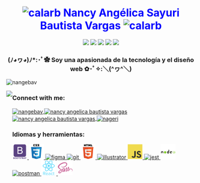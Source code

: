 <h1 align = "center" style = "color:blue" >
  <img src = "https://images-wixmp-ed30a86b8c4ca887773594c2.wixmp.com/f/fe3e8e06-b0e5-40a4-b500-713aa6d6d8dd/d5r2i0w-eec95033-3819-4fcc-9d93-0c894fd86a1c.gif?token=eyJ0eXAiOiJKV1QiLCJhbGciOiJIUzI1NiJ9.eyJzdWIiOiJ1cm46YXBwOjdlMGQxODg5ODIyNjQzNzNhNWYwZDQxNWVhMGQyNmUwIiwiaXNzIjoidXJuOmFwcDo3ZTBkMTg4OTgyMjY0MzczYTVmMGQ0MTVlYTBkMjZlMCIsIm9iaiI6W1t7InBhdGgiOiJcL2ZcL2ZlM2U4ZTA2LWIwZTUtNDBhNC1iNTAwLTcxM2FhNmQ2ZDhkZFwvZDVyMmkwdy1lZWM5NTAzMy0zODE5LTRmY2MtOWQ5My0wYzg5NGZkODZhMWMuZ2lmIn1dXSwiYXVkIjpbInVybjpzZXJ2aWNlOmZpbGUuZG93bmxvYWQiXX0.rl3YfA8_IMLn9wzPtO1Oj_13aVQ3F4J4z3vt0vMDj5U" alt="calarb"  height="80" />
      Nancy Angélica Sayuri Bautista Vargas 
  <img src = "https://images-wixmp-ed30a86b8c4ca887773594c2.wixmp.com/f/fe3e8e06-b0e5-40a4-b500-713aa6d6d8dd/d5r2i0w-eec95033-3819-4fcc-9d93-0c894fd86a1c.gif?token=eyJ0eXAiOiJKV1QiLCJhbGciOiJIUzI1NiJ9.eyJzdWIiOiJ1cm46YXBwOjdlMGQxODg5ODIyNjQzNzNhNWYwZDQxNWVhMGQyNmUwIiwiaXNzIjoidXJuOmFwcDo3ZTBkMTg4OTgyMjY0MzczYTVmMGQ0MTVlYTBkMjZlMCIsIm9iaiI6W1t7InBhdGgiOiJcL2ZcL2ZlM2U4ZTA2LWIwZTUtNDBhNC1iNTAwLTcxM2FhNmQ2ZDhkZFwvZDVyMmkwdy1lZWM5NTAzMy0zODE5LTRmY2MtOWQ5My0wYzg5NGZkODZhMWMuZ2lmIn1dXSwiYXVkIjpbInVybjpzZXJ2aWNlOmZpbGUuZG93bmxvYWQiXX0.rl3YfA8_IMLn9wzPtO1Oj_13aVQ3F4J4z3vt0vMDj5U" alt="calarb"  height="80" />

</h1>

<p align = "center">
  <img align = "flex-end" src = "https://animesher.com/orig/1/113/1135/11358/animesher.com_pixel-dance-cute-1135879.gif"  height="100" />
  <img align = "flex-end" src = "https://animesher.com/orig/1/113/1135/11358/animesher.com_pixel-dance-cute-1135879.gif"  height="100" />
  <img align = "flex-end" src = "https://static.wixstatic.com/media/f1ca3e_4574c610fdc14ed7ba02d53398e97566~mv2.gif"  height="100" />
  <img align = "flex-end" src = "https://animesher.com/orig/1/113/1135/11358/animesher.com_pixel-dance-cute-1135879.gif"  height="100" />
  <img align = "flex-end" src = "https://animesher.com/orig/1/113/1135/11358/animesher.com_pixel-dance-cute-1135879.gif"  height="100" />
</p>


<h3 align = "center">
     (ﾉ◕ヮ◕)ﾉ*:･ﾟ✿ Soy una apasionada de la tecnología y el diseño web ✿･ﾟ✧:＼(^ヮ^＼) 
</h3>

<p align = "left">
  <img src="https://komarev.com/ghpvc/?username=nangebav&label=Profile%20views&color=0e75b6&style=flat" alt="nangebav"/>
</p>

<img align = "left" src = "https://i0.wp.com/cdn2.scratch.mit.edu/get_image/user/13745695_60x60.png"  height="200" />

<h3 align="left">Connect with me:</h3>
<p align="left">
<a href="https://twitter.com/nangebav" target="blank">
  <img align="center" src="https://raw.githubusercontent.com/rahuldkjain/github-profile-readme-generator/master/src/images/icons/Social/twitter.svg" alt="nangebav" height="30" width="40" />
</a>
<a href="https://www.linkedin.com/in/nancy-angelica-bautista-vargas-10263a184/" target="blank">
  <img align="center" src="https://raw.githubusercontent.com/rahuldkjain/github-profile-readme-generator/master/src/images/icons/Social/linked-in-alt.svg" alt="nancy angelica bautista vargas" height="30" width="40" />
</a>
<a href="https://fb.com/nancy angelica bautista vargas" target="blank">
  <img align="center" src="https://raw.githubusercontent.com/rahuldkjain/github-profile-readme-generator/master/src/images/icons/Social/facebook.svg" alt="nancy angelica bautista vargas" height="30" width="40" />
</a>
<a href="https://instagram.com/nageri" target="blank">
  <img align="center" src="https://raw.githubusercontent.com/rahuldkjain/github-profile-readme-generator/master/src/images/icons/Social/instagram.svg" alt="nageri" height="30" width="40" />
</a>
</p>

<h3 align="left"> Idiomas y herramientas: </h3>

<p align="left"> <a href="https://getbootstrap.com" target="_blank"> <img src="https://raw.githubusercontent.com/devicons/devicon/master/icons/bootstrap/bootstrap-plain-wordmark.svg" alt="bootstrap" width="40" height="40"/> </a> <a href="https://www.w3schools.com/css/" target="_blank"> <img src="https://raw.githubusercontent.com/devicons/devicon/master/icons/css3/css3-original-wordmark.svg" alt="css3" width="40" height="40"/> </a> <a href="https://www.figma.com/" target="_blank"> <img src="https://www.vectorlogo.zone/logos/figma/figma-icon.svg" alt="figma" width="40" height="40"/> </a> <a href="https://git-scm.com/" target="_blank"> <img src="https://www.vectorlogo.zone/logos/git-scm/git-scm-icon.svg" alt="git" width="40" height="40"/> </a> <a href="https://www.w3.org/html/" target="_blank"> <img src="https://raw.githubusercontent.com/devicons/devicon/master/icons/html5/html5-original-wordmark.svg" alt="html5" width="40" height="40"/> </a> <a href="https://www.adobe.com/in/products/illustrator.html" target="_blank"> <img src="https://www.vectorlogo.zone/logos/adobe_illustrator/adobe_illustrator-icon.svg" alt="illustrator" width="40" height="40"/> </a> <a href="https://developer.mozilla.org/en-US/docs/Web/JavaScript" target="_blank"> <img src="https://raw.githubusercontent.com/devicons/devicon/master/icons/javascript/javascript-original.svg" alt="javascript" width="40" height="40"/> </a> <a href="https://jestjs.io" target="_blank"> <img src="https://www.vectorlogo.zone/logos/jestjsio/jestjsio-icon.svg" alt="jest" width="40" height="40"/> </a> <a href="https://nodejs.org" target="_blank"> <img src="https://raw.githubusercontent.com/devicons/devicon/master/icons/nodejs/nodejs-original-wordmark.svg" alt="nodejs" width="40" height="40"/> </a> <a href="https://postman.com" target="_blank"> <img src="https://www.vectorlogo.zone/logos/getpostman/getpostman-icon.svg" alt="postman" width="40" height="40"/> </a> <a href="https://reactjs.org/" target="_blank"> <img src="https://raw.githubusercontent.com/devicons/devicon/master/icons/react/react-original-wordmark.svg" alt="react" width="40" height="40"/> </a> <a href="https://sass-lang.com" target="_blank"> <img src="https://raw.githubusercontent.com/devicons/devicon/master/icons/sass/sass-original.svg" alt="sass" width="40" height="40"/> </a> </p>

